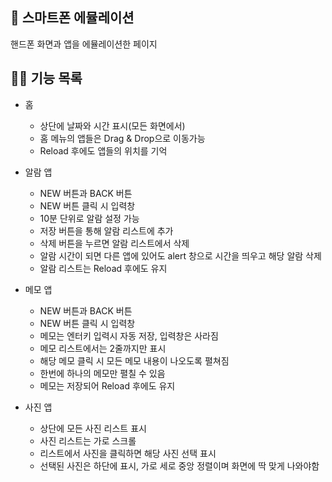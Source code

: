 ## 📱 스마트폰 에뮬레이션

핸드폰 화면과 앱을 에뮬레이션한 페이지

## 🧑‍💻 기능 목록

- 홈
  - 상단에 날짜와 시간 표시(모든 화면에서)
  - 홈 메뉴의 앱들은 Drag & Drop으로 이동가능
  - Reload 후에도 앱들의 위치를 기억

- 알람 앱
  - NEW 버튼과 BACK 버튼
  - NEW 버튼 클릭 시 입력창
  - 10분 단위로 알람 설정 가능
  - 저장 버튼을 통해 알람 리스트에 추가
  - 삭제 버튼을 누르면 알람 리스트에서 삭제
  - 알람 시간이 되면 다른 앱에 있어도 alert 창으로 시간을 띄우고 해당 알람 삭제
  - 알람 리스트는 Reload 후에도 유지

- 메모 앱
  - NEW 버튼과 BACK 버튼
  - NEW 버튼 클릭 시 입력창
  - 메모는 엔터키 입력시 자동 저장, 입력창은 사라짐
  - 메모 리스트에서는 2줄까지만 표시
  - 해당 메모 클릭 시 모든 메모 내용이 나오도록 펼쳐짐
  - 한번에 하나의 메모만 펼칠 수 있음
  - 메모는 저장되어 Reload 후에도 유지

- 사진 앱
  - 상단에 모든 사진 리스트 표시
  - 사진 리스트는 가로 스크롤
  - 리스트에서 사진을 클릭하면 해당 사진 선택 표시
  - 선택된 사진은 하단에 표시, 가로 세로 중앙 정렬이며 화면에 딱 맞게 나와야함